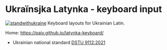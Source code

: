 Ukraïnsjka Latynka - keyboard input
==

[![standwithukraine](https://user-images.githubusercontent.com/196601/157244482-73d3c54c-3e3f-4fac-8eb0-cc32cd5d746e.svg)](https://ukrainewar.carrd.co/)
Keyboard layouts for Ukrainian Latin.

Home: https://paiv.github.io/latynka-keyboard/

- Ukrainian national standard [DSTU 9112:2021](https://uk.wikipedia.org/wiki/ДСТУ_9112:2021)
